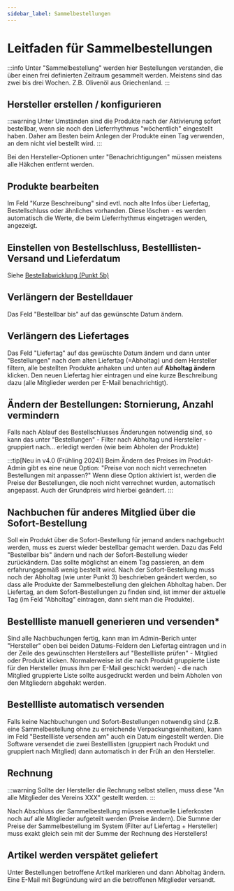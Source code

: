 ```yaml
---
sidebar_label: Sammelbestellungen
---
```


# Leitfaden für Sammelbestellungen

:::info
Unter "Sammelbestellung" werden hier Bestellungen verstanden, die über einen frei definierten Zeitraum gesammelt werden. Meistens sind das zwei bis drei Wochen. Z.B. Olivenöl aus Griechenland.
:::

## Hersteller erstellen / konfigurieren

:::warning
Unter Umständen sind die Produkte nach der Aktivierung sofort bestellbar, wenn sie noch den Lieferrhythmus "wöchentlich" eingestellt haben. Daher am Besten beim Anlegen der Produkte einen Tag verwenden, an dem nicht viel bestellt wird.
:::

Bei den Hersteller-Optionen unter "Benachrichtigungen" müssen meistens alle Häkchen entfernt werden.

## Produkte bearbeiten

Im Feld "Kurze Beschreibung" sind evtl. noch alte Infos über Liefertag, Bestellschluss oder ähnliches vorhanden. Diese löschen - es werden automatisch die Werte, die beim Lieferrhythmus eingetragen werden, angezeigt.

## Einstellen von Bestellschluss, Bestelllisten-Versand und Lieferdatum

Siehe [Bestellabwicklung (Punkt 5b)](bestellabwicklung)

## Verlängern der Bestelldauer

Das Feld "Bestellbar bis" auf das gewünschte Datum ändern.

## Verlängern des Liefertages

Das Feld "Liefertag" auf das gewüschte Datum ändern und dann unter "Bestellungen" nach dem alten Liefertag (=Abholtag) und dem Hersteller filtern, alle bestellten Produkte anhaken und unten auf **Abholtag ändern** klicken. Den neuen Liefertag hier eintragen und eine kurze Beschreibung dazu (alle Mitglieder werden per E-Mail benachrichtigt).

## Ändern der Bestellungen: Stornierung, Anzahl vermindern

Falls nach Ablauf des Bestellschlusses Änderungen notwendig sind, so kann das unter "Bestellungen" - Filter nach Abholtag und Hersteller - gruppiert nach... erledigt werden (wie beim Abholen der Produkte)

:::tip[Neu in v4.0 (Frühling 2024)]
Beim Ändern des Preises im Produkt-Admin gibt es eine neue Option: "Preise von noch nicht verrechneten Bestellungen mit anpassen?" Wenn diese Option aktiviert ist, werden die Preise der Bestellungen, die noch nicht verrechnet wurden, automatisch angepasst. Auch der Grundpreis wird hierbei geändert.
:::

## Nachbuchen für anderes Mitglied über die Sofort-Bestellung

Soll ein Produkt über die Sofort-Bestellung für jemand anders nachgebucht werden, muss es zuerst wieder bestellbar gemacht werden. Dazu das Feld "Bestellbar bis" ändern und nach der Sofort-Bestellung wieder zurückändern. Das sollte möglichst an einem Tag passieren, an dem erfahrungsgemäß wenig bestellt wird. Nach der Sofort-Bestellung muss noch der Abholtag (wie unter Punkt 3) beschrieben geändert werden, so dass alle Produkte der Sammelbestellung den gleichen Abholtag haben. Der Liefertag, an dem Sofort-Bestellungen zu finden sind, ist immer der aktuelle Tag (im Feld "Abholtag" eintragen, dann sieht man die Produkte).

## Bestellliste manuell generieren und versenden*

Sind alle Nachbuchungen fertig, kann man im Admin-Berich unter "Hersteller" oben bei beiden Datums-Feldern den Liefertag eintragen und in der Zeile des gewünschten Herstellers auf "Bestellliste prüfen" - Mitglied oder Produkt klicken. Normalerweise ist die nach Produkt gruppierte Liste für den Hersteller (muss ihm per E-Mail geschickt werden) - die nach Mitglied gruppierte Liste sollte ausgedruckt werden und beim Abholen von den Mitgliedern abgehakt werden.

## Bestellliste automatisch versenden

Falls keine Nachbuchungen und Sofort-Bestellungen notwendig sind (z.B. eine Sammelbestellung ohne zu erreichende Verpackungseinheiten), kann im Feld "Bestellliste versenden am" auch ein Datum eingestellt werden. Die Software versendet die zwei Bestelllisten (gruppiert nach Produkt und gruppiert nach Mitglied) dann automatisch in der Früh an den Hersteller.

## Rechnung

:::warning
Sollte der Hersteller die Rechnung selbst stellen, muss diese "An alle Mitglieder des Vereins XXX" gestellt werden.
:::

Nach Abschluss der Sammelbestellung müssen eventuelle Lieferkosten noch auf alle Mitglieder aufgeteilt werden (Preise ändern). Die Summe der Preise der Sammelbestellung im System (Filter auf Liefertag + Hersteller) muss exakt gleich sein mit der Summe der Rechnung des Herstellers!

## Artikel werden verspätet geliefert

Unter Bestellungen betroffene Artikel markieren und dann Abholtag ändern. Eine E-Mail mit Begründung wird an die betroffenen Mitglieder versandt.
